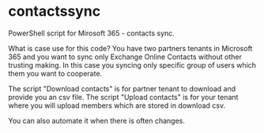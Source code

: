 # contactssync
PowerShell script for Mirosoft 365 - contacts sync.

What is case use for this code?
You have two partners tenants in Microsoft 365 and you want to sync only Exchange Online Contacts without other trusting making.
In this case you syncing only specific group of users which them you want to cooperate.

The script "Download contacts" is for partner tenant to download and provide you an csv file. 
The script "Upload contacts" is for your tenant where you will upload members which are stored in download csv.

You can also automate it when there is often changes. 
